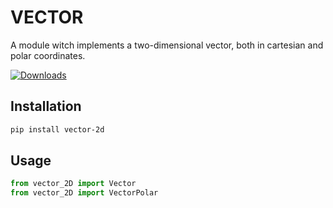 # VECTOR
A module witch implements a two-dimensional vector, both in cartesian and polar coordinates.

[![Downloads](http://pepy.tech/badge/vector-2d)](http://pepy.tech/project/vector-2d)

## Installation

 ```bash
 pip install vector-2d
 ```

## Usage
``` python
from vector_2D import Vector
from vector_2D import VectorPolar
```